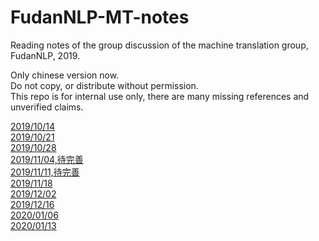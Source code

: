 # FudanNLP-MT-notes
Reading notes of the group discussion of the machine translation group, FudanNLP, 2019.

Only chinese version now.  
Do not copy, or distribute without permission.   
This repo is for internal use only, there are many missing references and unverified claims.  

[2019/10/14](https://hackmd.io/@IlMAi12lT42ESFI1KhOT8g/rkMAcRltB)  
[2019/10/21](https://hackmd.io/@IlMAi12lT42ESFI1KhOT8g/B1lNhfJwtS)  
[2019/10/28](https://hackmd.io/@IlMAi12lT42ESFI1KhOT8g/S1fEww2Yr)  
[2019/11/04,待完善](https://hackmd.io/@IlMAi12lT42ESFI1KhOT8g/Sy0VE8Q9H)  
[2019/11/11,待完善](https://hackmd.io/@IlMAi12lT42ESFI1KhOT8g/HykvcHBiS)  
[2019/11/18](https://hackmd.io/@IlMAi12lT42ESFI1KhOT8g/Sk_AGXk3r)  
[2019/12/02](https://hackmd.io/@IlMAi12lT42ESFI1KhOT8g/BJ6TE_b6B)  
[2019/12/16](https://hackmd.io/@IlMAi12lT42ESFI1KhOT8g/H1LE9fA6H)  
[2020/01/06](https://hackmd.io/@IlMAi12lT42ESFI1KhOT8g/Sy9K4qJgL)   
[2020/01/13](https://hackmd.io/@IlMAi12lT42ESFI1KhOT8g/ByvqsAOeU)  

